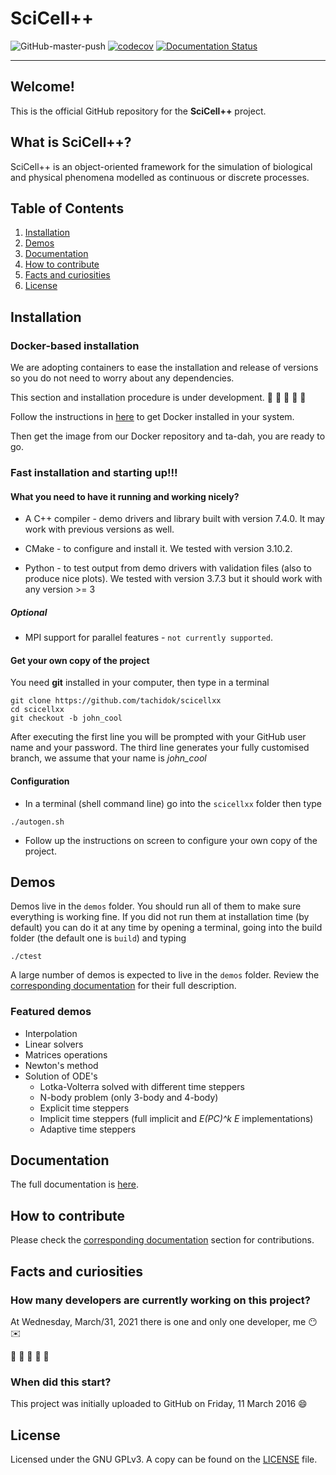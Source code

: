 
# SciCell++

![GitHub-master-push](https://github.com/tachidok/scicellxx/workflows/Build-and-Test/badge.svg?branch=master&event=push)
[![codecov](https://codecov.io/gh/tachidok/scicellxx/branch/master/graph/badge.svg?token=JAAOFSS1IQ)](https://codecov.io/gh/tachidok/scicellxx)
[![Documentation Status](https://readthedocs.org/projects/scicellxx/badge/?version=latest)](https://scicellxx.readthedocs.io)

---

## Welcome!
This is the official GitHub repository for the **SciCell++** project.

## What is SciCell++?

SciCell++ is an object-oriented framework for the simulation of biological and physical phenomena modelled as continuous or discrete processes.

## Table of Contents

1. [Installation](#installation)
2. [Demos](#demos)
3. [Documentation](#documentation)
4. [How to contribute](#how_to_contribute)
5. [Facts and curiosities](#facts_and_curiosities)
6. [License](#license)

## Installation <a name="installation"></a>

### Docker-based installation
We are adopting containers to ease the installation and release of
versions so you do not need to worry about any dependencies.

This section and installation procedure is under development.
:construction: :construction: :construction: :construction: :construction:

Follow the instructions in
[here](https://docs.docker.com/engine/install/) to get Docker
installed in your system.

Then get the image from our Docker repository and ta-dah, you are
ready to go.

### Fast installation and starting up!!!

#### What you need to have it running and working nicely?
* A C++ compiler - demo drivers and library built with version
  7.4.0. It may work with previous versions as well.
  
* CMake - to configure and install it. We tested with version 3.10.2.

* Python - to test output from demo drivers with validation files
  (also to produce nice plots). We tested with version 3.7.3 but it
  should work with any version >= 3

##### Optional

* MPI support for parallel features - `not currently supported`.

#### Get your own copy of the project
You need **git** installed in your computer, then type in a terminal

```shell
git clone https://github.com/tachidok/scicellxx
cd scicellxx
git checkout -b john_cool
```

After executing the first line you will be prompted with your GitHub
user name and your password. The third line generates your fully
customised branch, we assume that your name is _john_cool_

#### Configuration
* In a terminal (shell command line) go into the `scicellxx` folder
  then type

```shell
./autogen.sh
```

* Follow up the instructions on screen to configure your own copy of
the project.

## Demos <a name="demos"></a>

Demos live in the `demos` folder. You should run all of them to make sure everything is working fine. If you did not run them at installation time (by default) you can do it at any time by opening a terminal, going into the build folder (the default one is `build`) and typing

```shell
./ctest
```

A large number of demos is expected to live in the `demos` folder. Review the [corresponding documentation](https://scicellxx.readthedocs.io/en/latest/?badge=latest) for their full description.

### Featured demos
* Interpolation
* Linear solvers
* Matrices operations
* Newton's method
* Solution of ODE's
  * Lotka-Volterra solved with different time steppers
  * N-body problem (only 3-body and 4-body)
  * Explicit time steppers
  * Implicit time steppers (full implicit and _E(PC)^k E_
    implementations)
  * Adaptive time steppers

## Documentation <a name="documentation"></a>

The full documentation is [here](https://scicellxx.readthedocs.io/en/latest/?badge=latest).

## How to contribute <a name="how_to_contribute"></a>

Please check the [corresponding documentation](https://scicellxx.readthedocs.io/en/latest/?badge=latest) section for contributions.

## Facts and curiosities <a name="facts_and_curiosities"></a>

### How many developers are currently working on this project?

At Wednesday, March/31, 2021 there is one and only one developer, me
:no_mouth: :envelope:

:construction: :construction: :construction: :construction: :construction:

### When did this start?
This project was initially uploaded to GitHub on Friday, 11 March 2016
:smile:

## License <a name="license"></a>

Licensed under the GNU GPLv3. A copy can be found on the [LICENSE](./LICENSE) file.
